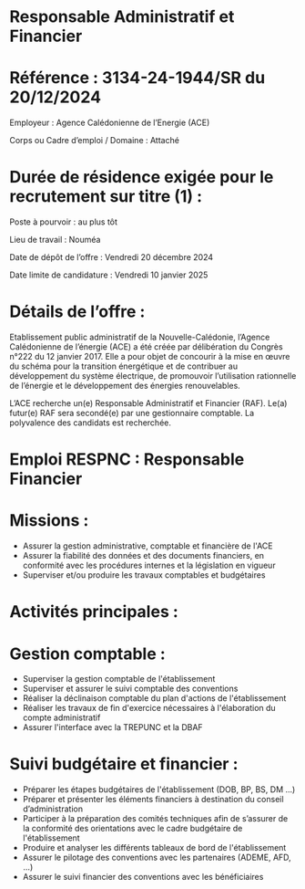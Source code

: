 # Responsable Administratif et Financier

# Référence : 3134-24-1944/SR du 20/12/2024

Employeur : Agence Calédonienne de l’Energie (ACE)

Corps ou Cadre d’emploi / Domaine : Attaché

# Durée de résidence exigée pour le recrutement sur titre (1) :

Poste à pourvoir : au plus tôt

Lieu de travail : Nouméa

Date de dépôt de l’offre : Vendredi 20 décembre 2024

Date limite de candidature : Vendredi 10 janvier 2025

# Détails de l’offre :

Etablissement public administratif de la Nouvelle-Calédonie, l’Agence Calédonienne de l’énergie (ACE) a été créée par
délibération du Congrès n°222 du 12 janvier 2017. Elle a pour objet de concourir à la mise en œuvre du schéma pour la
transition énergétique et de contribuer au développement du système électrique, de promouvoir l’utilisation rationnelle
de l’énergie et le développement des énergies renouvelables.

L’ACE recherche un(e) Responsable Administratif et Financier (RAF). Le(a) futur(e) RAF sera secondé(e) par une
gestionnaire comptable. La polyvalence des candidats est recherchée.

# Emploi RESPNC : Responsable Financier

# Missions :

- Assurer la gestion administrative, comptable et financière de l'ACE
- Assurer la fiabilité des données et des documents financiers, en conformité avec les procédures internes et la législation en vigueur
- Superviser et/ou produire les travaux comptables et budgétaires

# Activités principales :

# Gestion comptable :

- Superviser la gestion comptable de l'établissement
- Superviser et assurer le suivi comptable des conventions
- Réaliser la déclinaison comptable du plan d'actions de l'établissement
- Réaliser les travaux de fin d'exercice nécessaires à l'élaboration du compte administratif
- Assurer l'interface avec la TREPUNC et la DBAF

# Suivi budgétaire et financier :

- Préparer les étapes budgétaires de l'établissement (DOB, BP, BS, DM …)
- Préparer et présenter les éléments financiers à destination du conseil d’administration
- Participer à la préparation des comités techniques afin de s’assurer de la conformité des orientations avec le cadre budgétaire de l'établissement
- Produire et analyser les différents tableaux de bord de l'établissement
- Assurer le pilotage des conventions avec les partenaires (ADEME, AFD, …)
- Assurer le suivi financier des conventions avec les bénéficiaires